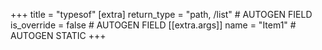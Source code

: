 +++
title = "typesof"
[extra]
return_type = "path, /list" # AUTOGEN FIELD
is_override = false # AUTOGEN FIELD
[[extra.args]]
name = "Item1" # AUTOGEN STATIC
+++